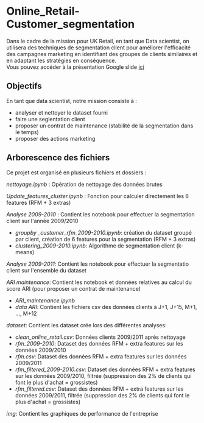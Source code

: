 # Online_Retail-Customer_segmentation

Dans le cadre de la mission pour UK Retail, en tant que Data scientist, on utilisera des techniques de segmentation client pour améliorer l'efficacité des campagnes marketing en identifiant des groupes de clients similaires et en adaptant les stratégies en conséquence.  
Vous pouvez accéder à la présentation Google slide [ici](https://docs.google.com/presentation/d/1tXZAzQ3QNI2SOmmIZfHz5AXhh-NkBpFlGZV-PqoIUaU/edit?usp=sharing)

## Objectifs

En tant que data scientist, notre mission consiste à :

- analyser et nettoyer le dataset fourni
- faire une seglentation client
- proposer un contrat de maintenance (stabilité de la segmentation dans le temps)
- proposer des actions marketing

## Arborescence des fichiers

Ce projet est organisé en plusieurs fichiers et dossiers :

*nettoyage.ipynb* : Opération de nettoyage des données brutes  

*Update_features_cluster.ipynb* : Fonction pour calculer directement les 6 features (RFM + 3 extras)  

*Analyse 2009-2010* : Contient les notebook pour effectuer la segmentation client sur l'année 2009/2010
- *groupby _customer_rfm_2009-2010.ipynb*: création du dataset groupé par client, création de 6 features pour la segmentation (RFM + 3 extras)
- *clustering_2009-2010.ipynb*: Algorithme de segmentation client (k-means)

*Analyse 2009-2011*: Contient les notebook pour effectuer la segmentatio client sur l'ensemble du dataset

*ARI maintenance*: Contient les notebook et données relatives au calcul du score ARI (pour proposer un contrat de maintenance)
- *ARI_maintenance.ipynb*
- *data ARI*: Contient les fichiers csv des données clients à J+1, J+15, M+1, ..., M+12

*dataset*: Contient les dataset crée lors des différentes analyses:
- *clean_online_retail.csv*: Données clients 2009/2011 après nettoyage
- *rfm_2009-2010*: Dataset des données RFM + extra features sur les données 2009/2010
- *rfm.csv*: Dataset des données RFM + extra features sur les données 2009/2011
- *rfm_filtered_2009-2010.csv*: Dataset des données RFM + extra features sur les données 2009/2010, filtrée (suppression des 2% de clients qui font le plus d'achat = grossistes)
- *rfm_filtered.csv*: Dataset des données RFM + extra features sur les données 2009/2011, filtrée (suppression des 2% de clients qui font le plus d'achat = grossistes)

*img*: Contient les graphiques de performance de l'entreprise

